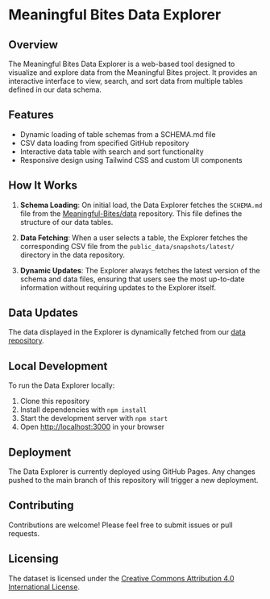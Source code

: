 # Meaningful Bites Data Explorer

## Overview

The Meaningful Bites Data Explorer is a web-based tool designed to visualize and explore data from the Meaningful Bites project. It provides an interactive interface to view, search, and sort data from multiple tables defined in our data schema.

## Features

- Dynamic loading of table schemas from a SCHEMA.md file
- CSV data loading from specified GitHub repository
- Interactive data table with search and sort functionality
- Responsive design using Tailwind CSS and custom UI components

## How It Works

1. **Schema Loading**: On initial load, the Data Explorer fetches the `SCHEMA.md` file from the [Meaningful-Bites/data](https://github.com/Meaningful-Bites/data) repository. This file defines the structure of our data tables.

2. **Data Fetching**: When a user selects a table, the Explorer fetches the corresponding CSV file from the `public_data/snapshots/latest/` directory in the data repository.

3. **Dynamic Updates**: The Explorer always fetches the latest version of the schema and data files, ensuring that users see the most up-to-date information without requiring updates to the Explorer itself.

## Data Updates

The data displayed in the Explorer is dynamically fetched from our [data repository](https://github.com/Meaningful-Bites/data). 

## Local Development

To run the Data Explorer locally:

1. Clone this repository
2. Install dependencies with `npm install`
3. Start the development server with `npm start`
4. Open [http://localhost:3000](http://localhost:3000) in your browser

## Deployment

The Data Explorer is currently deployed using GitHub Pages. Any changes pushed to the main branch of this repository will trigger a new deployment.

## Contributing

Contributions are welcome! Please feel free to submit issues or pull requests.

## Licensing

The dataset is licensed under the [Creative Commons Attribution 4.0 International License](LICENSE-DATA).